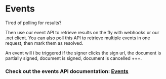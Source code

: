 # Events

Tired of polling for results?

Then use our event API to retrieve results on the fly with webhooks or our .net client. You can also poll this API to retrieve multiple events in one request, then mark them as resolved.

An event will i be triggered if the signer clicks the sign url, the document is partially signed, document is signed, document is cancelled +++.

### Check out the events API documentation: [Events](/events/README.md)



